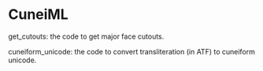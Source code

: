 # CuneiML

get_cutouts: the code to get major face cutouts.

cuneiform_unicode: the code to convert transliteration (in ATF) to cuneiform unicode.
